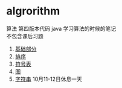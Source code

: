 # algrorithm
算法 第四版本代码 java
学习算法的时候的笔记   
不包含课后习题

1. [基础部分](https://github.com/xiantang/algorithm/blob/master/algorithm/src/Chapter1/Chapter_1.md)  
2. [排序](https://github.com/xiantang/algorithm/blob/master/algorithm/src/Chapter2/Chapter_2.md)
3. [符号表](https://github.com/xiantang/algorithm/blob/master/algorithm/src/Chapter3/Chapter_3.md)
4. [图](https://github.com/xiantang/algorithm/blob/master/algorithm/src/Chapter4/Chapter_4.md)
5. [字符串](https://github.com/xiantang/algorithm/blob/master/algorithm/src/Chapter5/String.md)
10月11-12日休息一天
